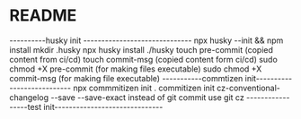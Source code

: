 # README
----------husky init ------------------------------
npx husky --init && npm install
mkdir .husky
npx husky install ./husky
touch pre-commit (copied content from ci/cd)
touch commit-msg (copied content form ci/cd)
sudo chmod +X pre-commit (for making files executable) 
sudo chmod +X commit-msg (for making file executable)
-----------commtizen init---------------------------
npx commmitizen init .
commitizen init cz-conventional-changelog --save --save-exact
instead of git commit use git cz
-----------------test init------------------------------
